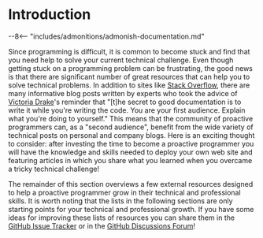 # Introduction

[//]: # (Quote about the benefits of documentation)

--8<-- "includes/admonitions/admonish-documentation.md"

[//]: # (Transition to the next section about the need for community)

Since programming is difficult, it is common to become stuck and find that you
need help to solve your current technical challenge. Even though getting stuck
on a programming problem can be frustrating, the good news is that there are
significant number of great resources that can help you to solve technical
problems. In addition to sites like [Stack
Overflow](https://stackoverflow.com/), there are many informative blog posts
written by experts who took the advice of [Victoria
Drake](https://victoria.dev/)'s reminder that "[t]he secret to good
documentation is to write it while you're writing the code. You are your first
audience. Explain what you're doing to yourself." This means that the community
of proactive programmers can, as a "second audience", benefit from the wide
variety of technical posts on personal and company blogs. Here is an exciting
thought to consider: after investing the time to become a proactive programmer
you will have the knowledge and skills needed to deploy your own web site and
featuring articles in which you share what you learned when you overcame a
tricky technical challenge!

The remainder of this section overviews a few external resources designed to
help a proactive programmer grow in their technical and professional skills. It
is worth noting that the lists in the following sections are only starting
points for your technical and professional growth. If you have some ideas for
improving these lists of resources you can share them in the [GitHub Issue
Tracker](https://github.com/ProactiveProgrammers/www.proactiveprogrammers.com/issues)
or in the [GitHub Discussions
Forum](https://github.com/ProactiveProgrammers/www.proactiveprogrammers.com/discussions)!
